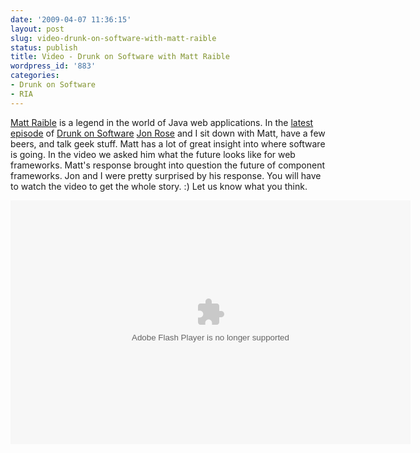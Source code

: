 ```yaml
---
date: '2009-04-07 11:36:15'
layout: post
slug: video-drunk-on-software-with-matt-raible
status: publish
title: Video - Drunk on Software with Matt Raible
wordpress_id: '883'
categories:
- Drunk on Software
- RIA
---
```


[Matt Raible](http://raibledesigns.com/) is a legend in the world of Java web applications.  In the [latest episode](http://www.drunkonsoftware.com/2009/04/05/episode-11-matt-raible/) of [Drunk on Software](http://www.drunkonsoftware.com) [Jon Rose](http://www.ectropic.com) and I sit down with Matt, have a few beers, and talk geek stuff.  Matt has a lot of great insight into where software is going.  In the video we asked him what the future looks like for web frameworks.  Matt's response brought into question the future of component frameworks.  Jon and I were pretty surprised by his response.  You will have to watch the video to get the whole story.  :)  Let us know what you think.

<embed src="http://blip.tv/play/AfbqQpHGOw" type="application/x-shockwave-flash" width="640" height="390" allowscriptaccess="always" allowfullscreen="true"></embed>
